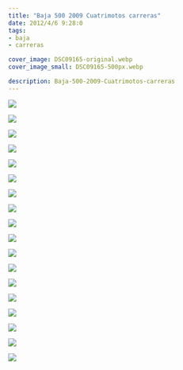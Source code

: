 ```yaml
---
title: "Baja 500 2009 Cuatrimotos carreras"
date: 2012/4/6 9:28:0
tags: 
- baja
- carreras

cover_image: DSC09165-original.webp
cover_image_small: DSC09165-500px.webp

description: Baja-500-2009-Cuatrimotos-carreras
---
```



[![](DSC09165)](DSC09165-original.webp)

  

[![](DSC09128)](DSC09128-original.webp)

  

[![](DSC09129)](DSC09129-original.webp)

  

[![](DSC09139)](DSC09139-original.webp)

  

[![](DSC09140)](DSC09140-original.webp)

  

[![](DSC09141)](DSC09141-original.webp)

  

[![](DSC09142)](DSC09142-original.webp)

  

[![](DSC09144)](DSC09144-original.webp)

  

[![](DSC09145)](DSC09145-original.webp)

  

[![](DSC09146)](DSC09146-original.webp)

  

[![](DSC09154)](DSC09154-original.webp)

  

[![](DSC09155)](DSC09155-original.webp)

  

[![](DSC09156)](DSC09156-original.webp)

  

[![](DSC09157)](DSC09157-original.webp)

  

[![](DSC09158)](DSC09158-original.webp)

  

[![](DSC09159)](DSC09159-original.webp)

  

[![](DSC09161)](DSC09161-original.webp)

  

[![](DSC09162)](DSC09162-original.webp)
